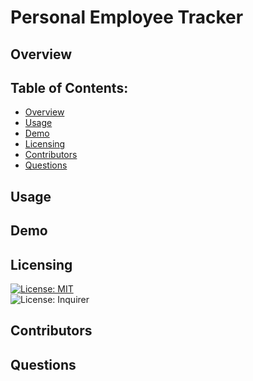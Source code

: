 # Personal Employee Tracker

## Overview

## Table of Contents:
- [Overview](#overview)
- [Usage](#usage)
- [Demo](#demo)
- [Licensing](#licensing)
- [Contributors](#contributors)
- [Questions](#questions)

## Usage

## Demo

## Licensing
[![License: MIT](https://img.shields.io/badge/License-MIT-yellow.svg)](https://opensource.org/licenses/MIT)</br>
![License: Inquirer](https://img.shields.io/badge/License-Inquirer-red)</br>

## Contributors

## Questions